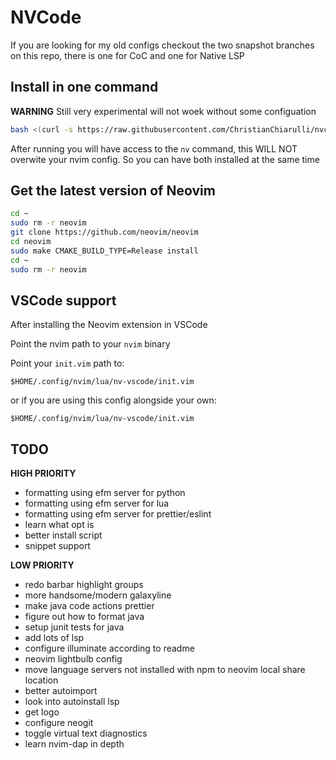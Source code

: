 # NVCode

If you are looking for my old configs checkout the two snapshot branches on this repo, there is one for CoC and one for Native LSP

## Install in one command

**WARNING** Still very experimental will not woek without some configuation

```bash
bash <(curl -s https://raw.githubusercontent.com/ChristianChiarulli/nvcode/master/utils/installer/install-nv-code.sh)
```

After running you will have access to the `nv` command, this WILL NOT overwite your nvim config. So you can have both installed at the same time

## Get the latest version of Neovim 

```bash
cd ~
sudo rm -r neovim
git clone https://github.com/neovim/neovim
cd neovim
sudo make CMAKE_BUILD_TYPE=Release install
cd ~
sudo rm -r neovim
```

## VSCode support

After installing the Neovim extension in VSCode

Point the nvim path to your `nvim` binary

Point your `init.vim` path to:

```vim
$HOME/.config/nvim/lua/nv-vscode/init.vim
```

or if you are using this config alongside your own:

```vim
$HOME/.config/nvim/lua/nv-vscode/init.vim
```

## TODO

**HIGH PRIORITY**
- formatting using efm server for python
- formatting using efm server for lua
- formatting using efm server for prettier/eslint
- learn what opt is
- better install script
- snippet support

**LOW PRIORITY**
- redo barbar highlight groups
- more handsome/modern galaxyline
- make java code actions prettier
- figure out how to format java
- setup junit tests for java
- add lots of lsp
- configure illuminate according to readme
- neovim lightbulb config
- move language servers not installed with npm to neovim local share location
- better autoimport
- look into autoinstall lsp
- get logo
- configure neogit
- toggle virtual text diagnostics
- learn nvim-dap in depth
